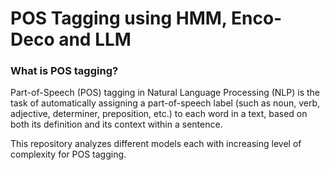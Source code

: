 # POS Tagging using HMM, Enco-Deco and LLM

### What is POS tagging?
 Part-of-Speech (POS) tagging in Natural Language Processing (NLP) is the task of automatically assigning a part-of-speech label (such as noun, verb, adjective, determiner, preposition, etc.) to each word in a text, based on both its definition and its context within a sentence.

This repository analyzes different models each with increasing level of complexity for POS tagging. 


